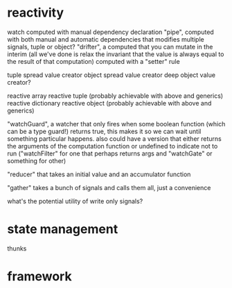 # reactivity
watch
computed with manual dependency declaration
"pipe", computed with both manual and automatic dependencies that modifies multiple signals, tuple or object?
"drifter", a computed that you can mutate in the interim (all we've done is relax the invariant that the value is always equal to the result of that computation)
computed with a "setter" rule

tuple spread value creator
object spread value creator
deep object value creator?

reactive array
reactive tuple (probably achievable with above and generics)
reactive dictionary
reactive object (probably achievable with above and generics)

"watchGuard", a watcher that only fires when some boolean function (which can be a type guard!) returns true, this makes it so we can wait until something particular happens. also could have a version that either returns the arguments of the computation function or undefined to indicate not to run ("watchFilter" for one that perhaps returns args and "watchGate" or something for other)

"reducer" that takes an initial value and an accumulator function

"gather" takes a bunch of signals and calls them all, just a convenience

what's the potential utility of write only signals?

# state management
thunks

# framework
